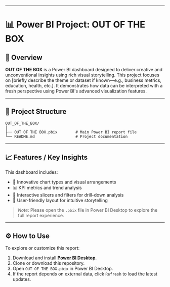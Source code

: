 

---

# 📊 Power BI Project: OUT OF THE BOX

## 📌 Overview

**OUT OF THE BOX** is a Power BI dashboard designed to deliver creative and unconventional insights using rich visual storytelling. This project focuses on \[briefly describe the theme or dataset if known—e.g., business metrics, education, health, etc.]. It demonstrates how data can be interpreted with a fresh perspective using Power BI's advanced visualization features.

---

## 📁 Project Structure

```
OUT_OF_THE_BOX/
│
├── OUT OF THE BOX.pbix        # Main Power BI report file
└── README.md                  # Project documentation
```

---

## 📈 Features / Key Insights

This dashboard includes:

* 🧠 Innovative chart types and visual arrangements
* 📊 KPI metrics and trend analysis
* 🔄 Interactive slicers and filters for drill-down analysis
* 🎯 User-friendly layout for intuitive storytelling

> *Note*: Please open the `.pbix` file in Power BI Desktop to explore the full report experience.

---

## ⚙️ How to Use

To explore or customize this report:

1. Download and install **[Power BI Desktop](https://powerbi.microsoft.com/desktop/)**.
2. Clone or download this repository.
3. Open `OUT OF THE BOX.pbix` in Power BI Desktop.
4. If the report depends on external data, click `Refresh` to load the latest updates.


